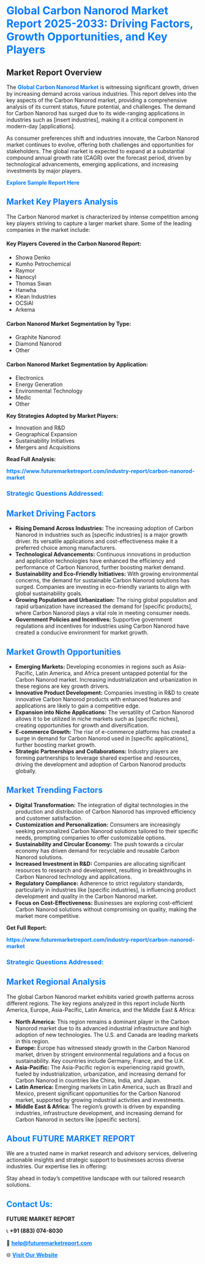 <h1 style="color: #007BFF;">Global Carbon Nanorod Market Report 2025-2033: Driving Factors, Growth Opportunities, and Key Players</h1>

<section id="overview">
<h2>Market Report Overview</h2>
<p>The <a href="https://www.futuremarketreport.com/industry-report/carbon-nanorod-market" style="color: #007BFF; text-decoration: none;"><strong>Global Carbon Nanorod Market</strong></a> is witnessing significant growth, driven by increasing demand across various industries. This report delves into the key aspects of the Carbon Nanorod market, providing a comprehensive analysis of its current status, future potential, and challenges. The demand for Carbon Nanorod has surged due to its wide-ranging applications in industries such as [insert industries], making it a critical component in modern-day [applications].</p>
<p>As consumer preferences shift and industries innovate, the Carbon Nanorod market continues to evolve, offering both challenges and opportunities for stakeholders. The global market is expected to expand at a substantial compound annual growth rate (CAGR) over the forecast period, driven by technological advancements, emerging applications, and increasing investments by major players.</p>
</section>

<section id="overview">
<p><a href="https://www.futuremarketreport.com/request-sample/reportId=115114" style="color: #007BFF; text-decoration: none;"><strong>Explore Sample Report Here</strong></a></p>
</section>

<section id="key-players">
<h2 style="color: #007BFF;">Market Key Players Analysis</h2>
<p>The Carbon Nanorod market is characterized by intense competition among key players striving to capture a larger market share. Some of the leading companies in the market include:</p>
<h4>Key Players Covered in the Carbon Nanorod Report:</h4>
<ul><li>Showa Denko</li><li>Kumho Petrochemical</li><li>Raymor</li><li>Nanocyl</li><li>Thomas Swan</li><li>Hanwha</li><li>Klean Industries</li><li>OCSiAl</li><li>Arkema</li></ul>
<h4>Carbon Nanorod Market Segmentation by Type:</h4>
<ul><li>Graphite Nanorod</li><li>Diamond Nanorod</li><li>Other</li></ul>

<h4>Carbon Nanorod Market Segmentation by Application:</h4>
<ul><li>Electronics</li><li>Energy Generation</li><li>Environmental Technology</li><li>Medic</li><li>Other</li></ul>
<p><strong>Key Strategies Adopted by Market Players:</strong></p>
<ul>
<li>Innovation and R&D</li>
<li>Geographical Expansion</li>
<li>Sustainability Initiatives</li>
<li>Mergers and Acquisitions</li>
</ul>
</section>

<section>
<p><strong>Read Full Analysis: </strong></p><a href="https://www.futuremarketreport.com/industry-report/carbon-nanorod-market" style="color: #007BFF; text-decoration: none;"><strong>https://www.futuremarketreport.com/industry-report/carbon-nanorod-market</strong></a>
<h3 style="color: #007BFF;">Strategic Questions Addressed:</h3>
</section>

<section id="driving-factors">
<h2 style="color: #007BFF;">Market Driving Factors</h2>
<ul>
<li><strong>Rising Demand Across Industries:</strong> The increasing adoption of Carbon Nanorod in industries such as [specific industries] is a major growth driver. Its versatile applications and cost-effectiveness make it a preferred choice among manufacturers.</li>
<li><strong>Technological Advancements:</strong> Continuous innovations in production and application technologies have enhanced the efficiency and performance of Carbon Nanorod, further boosting market demand.</li>
<li><strong>Sustainability and Eco-Friendly Initiatives:</strong> With growing environmental concerns, the demand for sustainable Carbon Nanorod solutions has surged. Companies are investing in eco-friendly variants to align with global sustainability goals.</li>
<li><strong>Growing Population and Urbanization:</strong> The rising global population and rapid urbanization have increased the demand for [specific products], where Carbon Nanorod plays a vital role in meeting consumer needs.</li>
<li><strong>Government Policies and Incentives:</strong> Supportive government regulations and incentives for industries using Carbon Nanorod have created a conducive environment for market growth.</li>
</ul>
</section>

<section id="growth-opportunities">
<h2 style="color: #007BFF;">Market Growth Opportunities</h2>
<ul>
<li><strong>Emerging Markets:</strong> Developing economies in regions such as Asia-Pacific, Latin America, and Africa present untapped potential for the Carbon Nanorod market. Increasing industrialization and urbanization in these regions are key growth drivers.</li>
<li><strong>Innovative Product Development:</strong> Companies investing in R&D to create innovative Carbon Nanorod products with enhanced features and applications are likely to gain a competitive edge.</li>
<li><strong>Expansion into Niche Applications:</strong> The versatility of Carbon Nanorod allows it to be utilized in niche markets such as [specific niches], creating opportunities for growth and diversification.</li>
<li><strong>E-commerce Growth:</strong> The rise of e-commerce platforms has created a surge in demand for Carbon Nanorod used in [specific applications], further boosting market growth.</li>
<li><strong>Strategic Partnerships and Collaborations:</strong> Industry players are forming partnerships to leverage shared expertise and resources, driving the development and adoption of Carbon Nanorod products globally.</li>
</ul>
</section>

<section id="trending-factors">
<h2 style="color: #007BFF;">Market Trending Factors</h2>
<ul>
<li><strong>Digital Transformation:</strong> The integration of digital technologies in the production and distribution of Carbon Nanorod has improved efficiency and customer satisfaction.</li>
<li><strong>Customization and Personalization:</strong> Consumers are increasingly seeking personalized Carbon Nanorod solutions tailored to their specific needs, prompting companies to offer customizable options.</li>
<li><strong>Sustainability and Circular Economy:</strong> The push towards a circular economy has driven demand for recyclable and reusable Carbon Nanorod solutions.</li>
<li><strong>Increased Investment in R&D:</strong> Companies are allocating significant resources to research and development, resulting in breakthroughs in Carbon Nanorod technology and applications.</li>
<li><strong>Regulatory Compliance:</strong> Adherence to strict regulatory standards, particularly in industries like [specific industries], is influencing product development and quality in the Carbon Nanorod market.</li>
<li><strong>Focus on Cost-Effectiveness:</strong> Businesses are exploring cost-efficient Carbon Nanorod solutions without compromising on quality, making the market more competitive.</li>
</ul>
</section>

<section>
<p><strong>Get Full Report: </strong></p><a href="https://www.futuremarketreport.com/industry-report/carbon-nanorod-market" style="color: #007BFF; text-decoration: none;"><strong>https://www.futuremarketreport.com/industry-report/carbon-nanorod-market</strong></a>
<h3 style="color: #007BFF;">Strategic Questions Addressed:</h3>
</section>


<section id="regional-analysis">
<h2 style="color: #007BFF;">Market Regional Analysis</h2>
<p>The global Carbon Nanorod market exhibits varied growth patterns across different regions. The key regions analyzed in this report include North America, Europe, Asia-Pacific, Latin America, and the Middle East & Africa:</p>
<ul>
<li><strong>North America:</strong> This region remains a dominant player in the Carbon Nanorod market due to its advanced industrial infrastructure and high adoption of new technologies. The U.S. and Canada are leading markets in this region.</li>
<li><strong>Europe:</strong> Europe has witnessed steady growth in the Carbon Nanorod market, driven by stringent environmental regulations and a focus on sustainability. Key countries include Germany, France, and the U.K.</li>
<li><strong>Asia-Pacific:</strong> The Asia-Pacific region is experiencing rapid growth, fueled by industrialization, urbanization, and increasing demand for Carbon Nanorod in countries like China, India, and Japan.</li>
<li><strong>Latin America:</strong> Emerging markets in Latin America, such as Brazil and Mexico, present significant opportunities for the Carbon Nanorod market, supported by growing industrial activities and investments.</li>
<li><strong>Middle East & Africa:</strong> The region’s growth is driven by expanding industries, infrastructure development, and increasing demand for Carbon Nanorod in sectors like [specific sectors].</li>
</ul>
</section>

<footer>
<h2 style="color: #007BFF;">About FUTURE MARKET REPORT</h2>
<p>We are a trusted name in market research and advisory services, delivering actionable insights and strategic support to businesses across diverse industries. Our expertise lies in offering:</p>

<p>Stay ahead in today’s competitive landscape with our tailored research solutions.</p>

<h2 style="color: #007BFF;">Contact Us:</h2>
<p><strong>FUTURE MARKET REPORT</strong></p>
<p>📞 <strong>+91 (883) 074-8030</strong></p>
<p>📧 <strong><a href="mailto:help@futuremarketreport.com" style="color: #007BFF;">help@futuremarketreport.com</a></strong></p>
<p>🌐 <strong><a href="https://www.futuremarketreport.com/" style="color: #007BFF;">Visit Our Website</a></strong></p>
</footer>